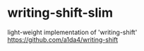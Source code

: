 # writing-shift-slim
light-weight implementation of 'writing-shift' https://github.com/a1da4/writing-shift
